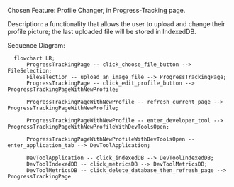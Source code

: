 Chosen Feature: Profile Changer, in Progress-Tracking page.

Description: a functionality that allows the user to upload and change their profile picture; the last uploaded file will be stored in IndexedDB.

Sequence Diagram:

```mermaid
  flowchart LR;
      ProgressTrackingPage -- click_choose_file_button --> FileSelection;
      FileSelection -- upload_an_image_file --> ProgressTrackingPage;
      ProgressTrackingPage -- click_edit_profile_button --> ProgressTrackingPageWithNewProfile;

      ProgressTrackingPageWithNewProfile -- refresh_current_page --> ProgressTrackingPageWithNewProfile;

      ProgressTrackingPageWithNewProfile -- enter_developer_tool --> ProgressTrackingPageWithNewProfileWithDevToolsOpen;

      ProgressTrackingPageWithNewProfileWithDevToolsOpen -- enter_application_tab --> DevToolApplication;

      DevToolApplication -- click_indexedDB --> DevToolIndexedDB;
      DevToolIndexedDB -- click_metricsDB --> DevToolMetricsDB;
      DevToolMetricsDB -- click_delete_database_then_refresh_page --> ProgressTrackingPage

```
